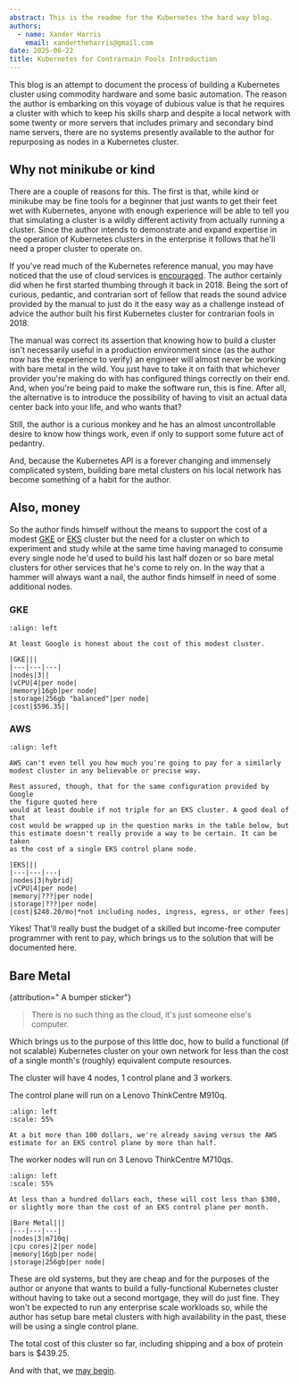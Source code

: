 ```yaml
---
abstract: This is the readme for the Kubernetes the hard way blog.
authors:
  - name: Xander Harris
    email: xandertheharris@gmail.com
date: 2025-06-22
title: Kubernetes for Contrarnain Fools Introduction
---
```


This blog is an attempt to document the process of building a Kubernetes
cluster using commodity hardware and some basic automation. The reason
the author is embarking on this voyage of dubious value is that he
requires a cluster with which to keep his skills sharp and despite
a local network with some twenty or more servers that includes primary
and secondary bind name servers, there are no systems presently available
to the author for repurposing as nodes in a Kubernetes cluster.

## Why not minikube or kind

There are a couple of reasons for this. The first is that, while kind or
minikube may be fine tools for a beginner that just wants to get their
feet wet with Kubernetes, anyone with enough experience will be able to
tell you that simulating a cluster is a wildly different activity from
actually running a cluster. Since the author intends to demonstrate
and expand expertise in the operation of Kubernetes clusters in the
enterprise it follows that he'll need a proper cluster to operate on.

If you've read much of the Kubernetes reference manual, you may have noticed
that the use of cloud services is [encouraged](https://kubernetes.io/docs/setup/production-environment/#production-considerations).
The author certainly did when he first started thumbing through it back in 2018.
Being the sort of curious, pedantic, and contrarian sort of fellow
that reads the sound advice provided by the manual to just do it the easy way
as a challenge instead of advice the author built his first Kubernetes cluster
for contrarian fools in 2018.

The manual was correct its assertion that knowing how to build a cluster
isn't necessarily useful in a production environment since (as the author
now has the experience to verify) an engineer will almost never be working
with bare metal in the wild. You just have to take it on faith that whichever
provider you're making do with has configured things correctly on their end.
And, when you're being paid to make the software run, this is fine. After all,
the alternative is to introduce the possibility of having to visit an actual
data center back into your life, and who wants that?

Still, the author is a curious monkey and he has an almost uncontrollable desire
to know how things work, even if only to support some future act of pedantry.

And, because the Kubernetes API is a forever changing and immensely complicated
system, building bare metal clusters on his local network has become something
of a habit for the author.

## Also, money

So the author finds himself without the means to support the cost of a
modest
[GKE](https://cloud.google.com/products/calculator?dl=CjhDaVF5WkRRd1pEZGtZUzA1TWpreUxUUTVZVFF0WWpSaU5TMWtPVEl4T1RNNE5HVTBZVGtRQVE9PRAPGiRDMkMwRjlBOS1GMjNFLTQ2RTMtQjZDMS0zN0ZDMkJEMDQ4QjY)
or [EKS](https://calculator.aws/#/estimate?id=8a9dd9e17e7d31f7a717c6759ae6ab4eef2ed112)
cluster but the need for a cluster on which to experiment and study
while at the same time having managed to consume every single node
he'd used to build his last half dozen or so bare metal clusters for
other services that he's come to rely on. In the way that a hammer
will always want a nail, the author finds himself in need of some
additional nodes.

### GKE

```{figure} _static/img/readme/gke-estimate.png
:align: left

At least Google is honest about the cost of this modest cluster.

|GKE|||
|---|---|---|
|nodes|3||
|vCPU|4|per node|
|memory|16gb|per node|
|storage|256gb "balanced"|per node|
|cost|$596.35||
```

### AWS

```{figure} _static/img/readme/eks-estimate.png
:align: left

AWS can't even tell you how much you're going to pay for a similarly
modest cluster in any believable or precise way.

Rest assured, though, that for the same configuration provided by Google
the figure quoted here
would at least double if not triple for an EKS cluster. A good deal of that
cost would be wrapped up in the question marks in the table below, but
this estimate doesn't really provide a way to be certain. It can be taken
as the cost of a single EKS control plane node.

|EKS|||
|---|---|---|
|nodes|3|hybrid|
|vCPU|4|per node|
|memory|???|per node|
|storage|???|per node|
|cost|$248.20/mo|*not including nodes, ingress, egress, or other fees|
```

Yikes! That'll really bust the budget of a skilled but income-free
computer programmer with rent to pay, which brings us to the solution
that will be documented here.

## Bare Metal

{attribution=" A bumper sticker"}
> There is no such thing as the cloud, it's just someone else's computer.

Which brings us to the purpose of this little doc, how to build a
functional (if not scalable) Kubernetes cluster on your own network
for less than the cost of a single month's (roughly) equivalent
compute resources.

The cluster will have 4 nodes, 1 control plane and 3 workers.

The control plane will run on a Lenovo ThinkCentre M910q.

```{figure} _static/img/readme/control-plane-node.png
:align: left
:scale: 55%

At a bit more than 100 dollars, we're already saving versus the AWS
estimate for an EKS control plane by more than half.
```

The worker nodes will run on 3 Lenovo ThinkCentre M710qs.

```{figure} _static/img/readme/worker-node.png
:align: left
:scale: 55%

At less than a hundred dollars each, these will cost less than $300,
or slightly more than the cost of an EKS control plane per month.

|Bare Metal|||
|---|---|---|
|nodes|3|m710q|
|cpu cores|2|per node|
|memory|16gb|per node|
|storage|256gb|per node|
```

These are old systems, but they are cheap and for the purposes of
the author or anyone that wants to build a fully-functional Kubernetes
cluster without having to take out a second mortgage, they will do just
fine. They won't be expected to run any enterprise scale workloads so,
while the author has setup bare metal clusters with high availability
in the past, these will be using a single control plane.

The total cost of this cluster so far, including shipping and a box
of protein bars is $439.25.

And with that, we [may begin](/index.md).
